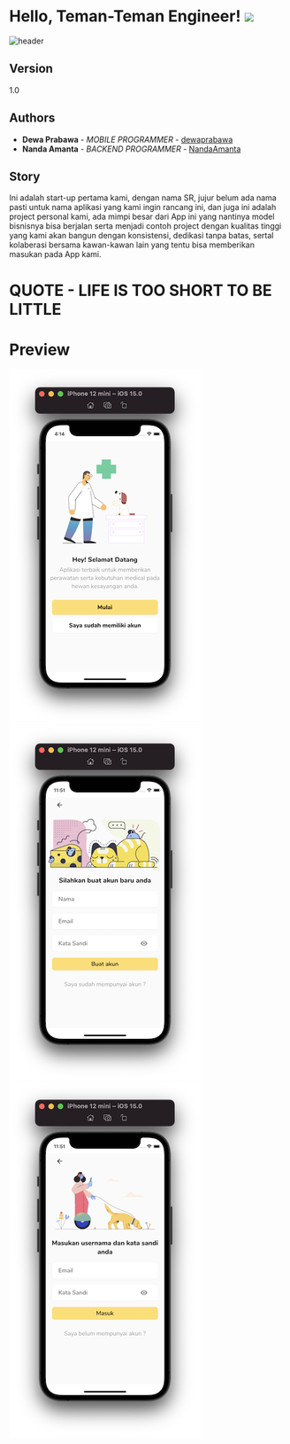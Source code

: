 # Hello, Teman-Teman Engineer! <img src="https://raw.githubusercontent.com/MartinHeinz/MartinHeinz/master/wave.gif" width="30px">

![header](https://capsule-render.vercel.app/api?type=wave&color=auto&height=300&section=footer&text=SR%20PROJECT&fontSize=90)

## Version

1.0

## Authors

* **Dewa Prabawa** - *MOBILE PROGRAMMER* - [dewaprabawa](https://github.com/dewaprabawa)
* **Nanda Amanta** - *BACKEND PROGRAMMER* - [NandaAmanta](https://github.com/NandaAmanta)


## Story

Ini adalah start-up pertama kami, dengan nama SR, jujur belum ada nama pasti untuk nama aplikasi yang kami ingin rancang ini, dan juga ini adalah project personal kami, ada mimpi besar dari App ini yang nantinya model bisnisnya bisa berjalan serta menjadi contoh project dengan kualitas tinggi yang kami akan bangun dengan konsistensi, dedikasi tanpa batas, sertal kolaberasi bersama kawan-kawan lain yang tentu bisa memberikan masukan pada App kami. 

# QUOTE - LIFE IS TOO SHORT TO BE LITTLE 

# Preview 


![](https://github.com/dewaprabawa/sr_project_flutter/blob/master/sc_1.png) 
![](https://github.com/dewaprabawa/sr_project_flutter/blob/master/sc_2.png) 
![](https://github.com/dewaprabawa/sr_project_flutter/blob/master/sc_3.png) 

